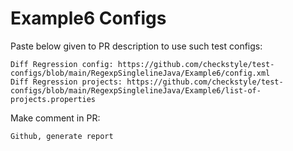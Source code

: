 # Example6 Configs
Paste below given to PR description to use such test configs:
```
Diff Regression config: https://github.com/checkstyle/test-configs/blob/main/RegexpSinglelineJava/Example6/config.xml
Diff Regression projects: https://github.com/checkstyle/test-configs/blob/main/RegexpSinglelineJava/Example6/list-of-projects.properties
```
Make comment in PR:
```
Github, generate report
```
